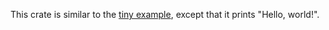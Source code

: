 This crate is similar to the [tiny example], except that it prints
"Hello, world!".

[tiny example]: https://github.com/sunfishcode/origin/blob/main/example-crates/origin-start/README.md

